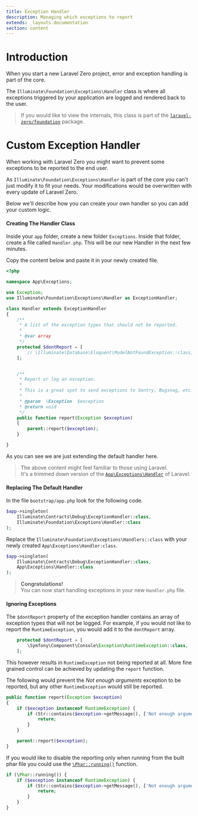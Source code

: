 ```yaml
---
title: Exception Handler
description: Managing which exceptions to report
extends: _layouts.documentation
section: content
---
```



# Introduction

When you start a new Laravel Zero project, error and exception handling is part of the core. 

The `Illuminate\Foundation\Exceptions\Handler` class is where all exceptions triggered by your application are logged and rendered back to the user. 

> If you would like to view the internals, this class is part of the [`laravel-zero/foundation`](https://github.com/laravel-zero/foundation) package.


# Custom Exception Handler

When working with Laravel Zero you might want to prevent some exceptions to be reported to the end user.  

As `Illuminate\Foundation\Exceptions\Handler` is part of the core you can't just modify it to fit your needs. Your modifications would be overwritten with every update of Laravel Zero.

Below we'll describe how you can create your own handler so you can add your custom logic.

#### Creating The Handler Class

Inside your `app` folder, create a new folder `Exceptions`. Inside that folder, create a file called `Handler.php`. This will be our new Handler in the next few minutes. 

Copy the content below and paste it in your newly created file. 
    
```php 
<?php

namespace App\Exceptions;

use Exception;
use Illuminate\Foundation\Exceptions\Handler as ExceptionHandler;

class Handler extends ExceptionHandler
{
    /**
     * A list of the exception types that should not be reported.
     *
     * @var array
     */
    protected $dontReport = [
        // \Illuminate\Database\Eloquent\ModelNotFoundException::class,
    ];


    /**
     * Report or log an exception.
     *
     * This is a great spot to send exceptions to Sentry, Bugsnag, etc.
     *
     * @param  \Exception  $exception
     * @return void
     */
    public function report(Exception $exception)
    {
        parent::report($exception);
    }

}
```
As you can see we are just extending the default handler here.

> The above content might feel familiar to those using Laravel.  
It's a trimmed down version of the [`App\Exceptions\Handler`](https://github.com/laravel/laravel/blob/master/app/Exceptions/Handler.php) of Laravel.

#### Replacing The Default Handler

In the file `bootstrap/app.php` look for the following code.

```php 
$app->singleton(
    Illuminate\Contracts\Debug\ExceptionHandler::class,
    Illuminate\Foundation\Exceptions\Handler::class
);
```

Replace the `Illuminate\Foundation\Exceptions\Handlers::class` with your newly created `App\Exceptions\Handler:class`.

```php
$app->singleton(
    Illuminate\Contracts\Debug\ExceptionHandler::class,
    App\Exceptions\Handler::class
);
```

> **Congratulations!**  
You can now start handling exceptions in your new `Handler.php` file.

#### Ignoring Exceptions

The `$dontReport` property of the exception handler contains an array of exception types that will not be logged. For example, if you would not like to report the `RuntimeException`, you would add it to the `dontReport` array.

```php
    protected $dontReport = [
        \Symfony\Component\Console\Exception\RuntimeException::class,
    ];
```

This however results in `RuntimeException` not being reported at all. More fine grained control can be achieved by updating the `report` function.

The following would prevent the *Not enough arguments* exception to be reported, but any other `RuntimeException` would still be reported.

```php
public function report(Exception $exception)
{
    if ($exception instanceof RuntimeException) {
        if (Str::contains($exception->getMessage(), ['Not enough arguments'])) {
            return;
        }
    }

    parent::report($exception);
}
```

If you would like to disable the reporting only when running from the built phar file you could use the [`\Phar::running()`](http://php.net/manual/en/phar.running.php) function.

```php
if (\Phar::running()) {
    if ($exception instanceof RuntimeException) {
        if (Str::contains($exception->getMessage(), ['Not enough arguments'])) {
            return;
        }
    }
}
```